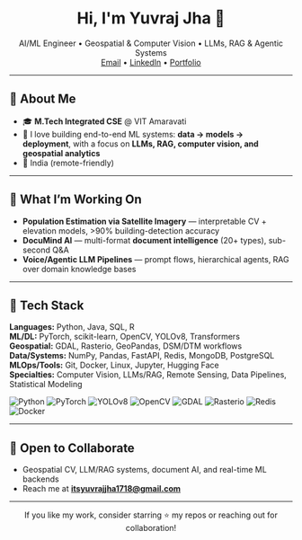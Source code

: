 <!-- Profile Header -->
<h1 align="center">Hi, I'm Yuvraj Jha 👋</h1>
<p align="center">
  AI/ML Engineer • Geospatial & Computer Vision • LLMs, RAG & Agentic Systems
  <br/>
  <a href="mailto:itsyuvrajjha1718@gmail.com">Email</a> •
  <a href="https://linkedin.com/in/yuvrajjha17">LinkedIn</a> •
  <a href="https://yuvraj-jha-portfolio.vercel.app">Portfolio</a>
</p>

---

## 🚀 About Me
- 🎓 **M.Tech Integrated CSE** @ VIT Amaravati    
- 🧠 I love building end-to-end ML systems: **data → models → deployment**, with a focus on **LLMs, RAG, computer vision, and geospatial analytics**
- 📍 India (remote-friendly)

---

## 🔭 What I’m Working On
- **Population Estimation via Satellite Imagery** — interpretable CV + elevation models, >90% building-detection accuracy  
- **DocuMind AI** — multi-format **document intelligence** (20+ types), sub-second Q&A  
- **Voice/Agentic LLM Pipelines** — prompt flows, hierarchical agents, RAG over domain knowledge bases

---

## 🧰 Tech Stack
**Languages:** Python, Java, SQL, R  
**ML/DL:** PyTorch, scikit-learn, OpenCV, YOLOv8, Transformers  
**Geospatial:** GDAL, Rasterio, GeoPandas, DSM/DTM workflows  
**Data/Systems:** NumPy, Pandas, FastAPI, Redis, MongoDB, PostgreSQL  
**MLOps/Tools:** Git, Docker, Linux, Jupyter, Hugging Face  
**Specialties:** Computer Vision, LLMs/RAG, Remote Sensing, Data Pipelines, Statistical Modeling

<!-- Quick badges (optional) -->
<p>
  <img alt="Python" src="https://img.shields.io/badge/Python-3776AB?logo=python&logoColor=white">
  <img alt="PyTorch" src="https://img.shields.io/badge/PyTorch-EE4C2C?logo=pytorch&logoColor=white">
  <img alt="YOLOv8" src="https://img.shields.io/badge/YOLOv8-000000">
  <img alt="OpenCV" src="https://img.shields.io/badge/OpenCV-5C3EE8?logo=opencv&logoColor=white">
  <img alt="GDAL" src="https://img.shields.io/badge/GDAL-5BA25B">
  <img alt="Rasterio" src="https://img.shields.io/badge/Rasterio-3C7A89">
  <img alt="Redis" src="https://img.shields.io/badge/Redis-DC382D?logo=redis&logoColor=white">
  <img alt="Docker" src="https://img.shields.io/badge/Docker-2496ED?logo=docker&logoColor=white">
</p>

---


## 🤝 Open to Collaborate
- Geospatial CV, LLM/RAG systems, document AI, and real-time ML backends  
- Reach me at **itsyuvrajjha1718@gmail.com**

---

<!-- Footer note -->
<p align="center">
  If you like my work, consider starring ⭐ my repos or reaching out for collaboration!
</p>
